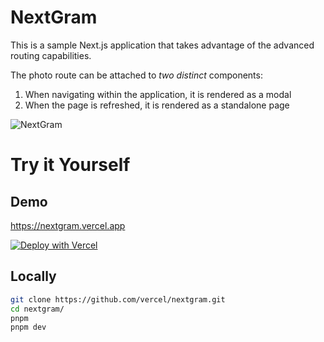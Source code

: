 # NextGram

This is a sample Next.js application that takes advantage of the advanced routing capabilities.

The photo route can be attached to _two distinct_ components:

1. When navigating within the application, it is rendered as a modal
1. When the page is refreshed, it is rendered as a standalone page

![NextGram](https://i.imgur.com/KF0KExk.gif)

# Try it Yourself

## Demo

https://nextgram.vercel.app

[![Deploy with Vercel](https://vercel.com/button)](https://vercel.com/new/clone?repository-url=https%3A%2F%2Fgithub.com%2Fvercel%2Fnextgram)

## Locally

```bash
git clone https://github.com/vercel/nextgram.git
cd nextgram/
pnpm
pnpm dev
```
